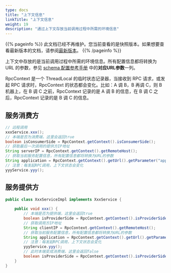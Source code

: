 ```yaml
---
type: docs
title: "上下文信息"
linkTitle: "上下文信息"
weight: 19
description: "通过上下文存放当前调用过程中所需的环境信息"
---
```


{{% pageinfo %}} 此文档已经不再维护。您当前查看的是快照版本。如果想要查看最新版本的文档，请参阅[最新版本](/zh/docs3-v2/java-sdk/advanced-features-and-usage/rpc/context/)。
{{% /pageinfo %}}

上下文中存放的是当前调用过程中所需的环境信息。所有配置信息都将转换为 URL 的参数，参见 [schema 配置参考手册](../../references/xml) 中的**对应URL参数**一列。

RpcContext 是一个 ThreadLocal 的临时状态记录器，当接收到 RPC 请求，或发起 RPC 请求时，RpcContext 的状态都会变化。比如：A 调 B，B 再调 C，则 B 机器上，在 B 调 C 之前，RpcContext 记录的是 A 调 B 的信息，在 B 调 C 之后，RpcContext 记录的是 B 调 C 的信息。

## 服务消费方

```java
// 远程调用
xxxService.xxx();
// 本端是否为消费端，这里会返回true
boolean isConsumerSide = RpcContext.getContext().isConsumerSide();
// 获取最后一次调用的提供方IP地址
String serverIP = RpcContext.getContext().getRemoteHost();
// 获取当前服务配置信息，所有配置信息都将转换为URL的参数
String application = RpcContext.getContext().getUrl().getParameter("application");
// 注意：每发起RPC调用，上下文状态会变化
yyyService.yyy();
```

## 服务提供方

```java
public class XxxServiceImpl implements XxxService {
 
    public void xxx() {
        // 本端是否为提供端，这里会返回true
        boolean isProviderSide = RpcContext.getContext().isProviderSide();
        // 获取调用方IP地址
        String clientIP = RpcContext.getContext().getRemoteHost();
        // 获取当前服务配置信息，所有配置信息都将转换为URL的参数
        String application = RpcContext.getContext().getUrl().getParameter("application");
        // 注意：每发起RPC调用，上下文状态会变化
        yyyService.yyy();
        // 此时本端变成消费端，这里会返回false
        boolean isProviderSide = RpcContext.getContext().isProviderSide();
    } 
}
```
